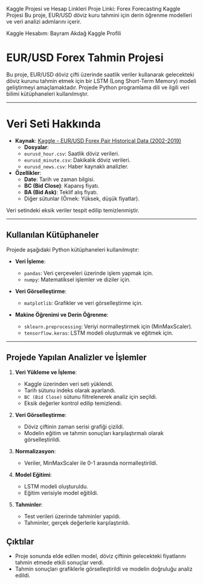 Kaggle Projesi ve Hesap Linkleri
Proje Linki: Forex Forecasting Kaggle Projesi
Bu proje, EUR/USD döviz kuru tahmini için derin öğrenme modelleri ve veri analizi adımlarını içerir.

Kaggle Hesabım: Bayram Akdağ Kaggle Profili

# EUR/USD Forex Tahmin Projesi

Bu proje, EUR/USD döviz çifti üzerinde saatlik veriler kullanarak gelecekteki döviz kurunu tahmin etmek için bir LSTM (Long Short-Term Memory) modeli geliştirmeyi amaçlamaktadır.
Projede Python programlama dili ve ilgili veri bilimi kütüphaneleri kullanılmıştır.

---

# Veri Seti Hakkında

- **Kaynak**: [Kaggle - EUR/USD Forex Pair Historical Data (2002-2019)](https://www.kaggle.com/datasets/imetomi/eur-usd-forex-pair-historical-data-2002-2019)
  - **Dosyalar**:
  - `eurusd_hour.csv`: Saatlik döviz verileri.
  - `eurusd_minute.csv`: Dakikalık döviz verileri.
  - `eurusd_news.csv`: Haber kaynaklı analizler.
- **Özellikler**:
  - **Date**: Tarih ve zaman bilgisi.
  - **BC (Bid Close)**: Kapanış fiyatı.
  - **BA (Bid Ask)**: Teklif alış fiyatı.
  - Diğer sütunlar (Örnek: Yüksek, düşük fiyatlar).

Veri setindeki eksik veriler tespit edilip temizlenmiştir. 

---

## Kullanılan Kütüphaneler

Projede aşağıdaki Python kütüphaneleri kullanılmıştır:

- **Veri İşleme**:
  - `pandas`: Veri çerçeveleri üzerinde işlem yapmak için.
  - `numpy`: Matematiksel işlemler ve diziler için.
  
- **Veri Görselleştirme**:
  - `matplotlib`: Grafikler ve veri görselleştirme için.

- **Makine Öğrenimi ve Derin Öğrenme**:
  - `sklearn.preprocessing`: Veriyi normalleştirmek için (MinMaxScaler).
  - `tensorflow.keras`: LSTM modeli oluşturmak ve eğitmek için.

---

## Projede Yapılan Analizler ve İşlemler

1. **Veri Yükleme ve İşleme**:
   - Kaggle üzerinden veri seti yüklendi.
   - Tarih sütunu indeks olarak ayarlandı.
   - `BC (Bid Close)` sütunu filtrelenerek analiz için seçildi.
   - Eksik değerler kontrol edilip temizlendi.

2. **Veri Görselleştirme**:
   - Döviz çiftinin zaman serisi grafiği çizildi.
   - Modelin eğitim ve tahmin sonuçları karşılaştırmalı olarak görselleştirildi.

3. **Normalizasyon**:
   - Veriler, MinMaxScaler ile 0-1 arasında normalleştirildi.

4. **Model Eğitimi**:
   - LSTM modeli oluşturuldu.
   - Eğitim verisiyle model eğitildi.

5. **Tahminler**:
   - Test verileri üzerinde tahminler yapıldı.
   - Tahminler, gerçek değerlerle karşılaştırıldı.

## Çıktılar

- Proje sonunda elde edilen model, döviz çiftinin gelecekteki fiyatlarını tahmin etmede etkili sonuçlar verdi.
- Tahmin sonuçları grafiklerle görselleştirildi ve modelin doğruluğu analiz edildi.
